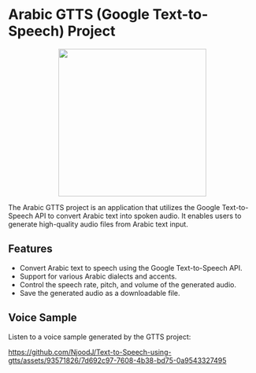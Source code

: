 # Arabic GTTS (Google Text-to-Speech) Project
<p align="center">
  <img width="300" height="300" src=https://github.com/NjoodJ/Text-to-Speech-using-gtts/assets/93571826/6ad86fd0-1677-493a-9822-192aeb3720ae>
</p>

The Arabic GTTS project is an application that utilizes the Google Text-to-Speech API to convert Arabic text into spoken audio. It enables users to generate high-quality audio files from Arabic text input.

## Features
- Convert Arabic text to speech using the Google Text-to-Speech API.
- Support for various Arabic dialects and accents.
- Control the speech rate, pitch, and volume of the generated audio.
- Save the generated audio as a downloadable file.


## Voice Sample
Listen to a voice sample generated by the GTTS project:

https://github.com/NjoodJ/Text-to-Speech-using-gtts/assets/93571826/7d692c97-7608-4b38-bd75-0a9543327495
